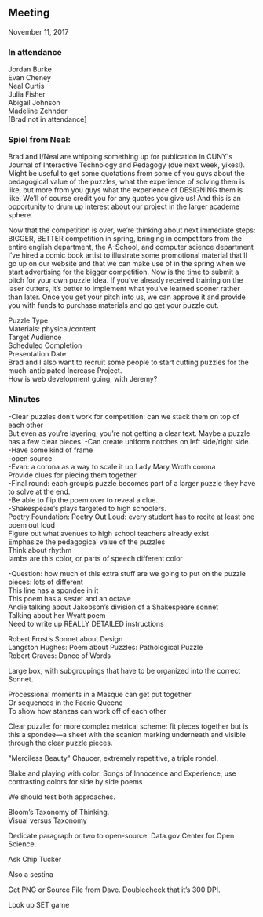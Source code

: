 ## Meeting
November 11, 2017

### In attendance
Jordan Burke  
Evan Cheney  
Neal Curtis  
Julia Fisher  
Abigail Johnson  
Madeline Zehnder  
[Brad not in attendance]

### Spiel from Neal:  
Brad and I/Neal are whipping something up for publication in CUNY's Journal of Interactive Technology and Pedagogy (due next week, yikes!).
Might be useful to get some quotations from some of you guys about the pedagogical value of the puzzles, what the experience of solving them is like, but more from you guys what the experience of DESIGNING them is like. We’ll of course credit you for any quotes you give us! And this is an opportunity to drum up interest about our project in the larger academe sphere.

Now that the competition is over, we’re thinking about next immediate steps:  
BIGGER, BETTER competition in spring, bringing in competitors from the entire english department, the A-School, and computer science department
I’ve hired a comic book artist to illustrate some promotional material that’ll go up on our website and that we can make use of in the spring when we start advertising for the bigger competition.
Now is the time to submit a pitch for your own puzzle idea. If you’ve already received training on the laser cutters, it’s better to implement what you’ve learned sooner rather than later. Once you get your pitch into us, we can approve it and provide you with funds to purchase materials and go get your puzzle cut.

Puzzle Type  
Materials: physical/content  
Target Audience  
Scheduled Completion  
Presentation Date  
Brad and I also want to recruit some people to start cutting puzzles for the much-anticipated Increase Project.  
How is web development going, with Jeremy?  

### Minutes
-Clear puzzles don’t work for competition: can we stack them on top of each other  
    But even as you’re layering, you’re not getting a clear text. Maybe a puzzle has a few clear pieces.
-Can create uniform notches on left side/right side.  
-Have some kind of frame  
-open source  
-Evan: a corona as a way to scale it up
    Lady Mary Wroth corona  
    Provide clues for piecing them together  
-Final round: each group’s puzzle becomes part of a larger puzzle they have to solve at the end.  
-Be able to flip the poem over to reveal a clue.  
-Shakespeare’s plays targeted to high schoolers.  
    Poetry Foundation: Poetry Out Loud: every student has to recite at least one poem out loud  
    Figure out what avenues to high school teachers already exist  
    Emphasize the pedagogical value of the puzzles  
        Think about rhythm  
        Iambs are this color, or parts of speech different color  
        
-Question: how much of this extra stuff are we going to put on the puzzle pieces: lots of different  
    This line has a spondee in it  
    This poem has a sestet and an octave  
Andie talking about Jakobson’s division of a Shakespeare sonnet  
    Talking about her Wyatt poem  
Need to write up REALLY DETAILED instructions  

Robert Frost’s Sonnet about Design  
Langston Hughes: Poem about Puzzles: Pathological Puzzle  
Robert Graves: Dance of Words  

Large box, with subgroupings that have to be organized into the correct Sonnet.  

Processional moments in a Masque can get put together  
    Or sequences in the Faerie Queene  
    To show how stanzas can work off of each other  

Clear puzzle: for more complex metrical scheme: fit pieces together but is this a spondee—a sheet with the scanion marking underneath and visible through the clear puzzle pieces.  

"Merciless Beauty" Chaucer, extremely repetitive, a triple rondel.  

Blake and playing with color: Songs of Innocence and Experience, use contrasting colors for side by side poems 

We should test both approaches.

Bloom’s Taxonomy of Thinking.  
    Visual versus Taxonomy
    
Dedicate paragraph or two to open-source. Data.gov
Center for Open Science.  

Ask Chip Tucker

Also a sestina

Get PNG or Source File from Dave. Doublecheck that it’s 300 DPI.

Look up SET game